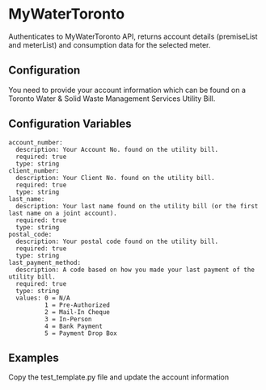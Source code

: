 # MyWaterToronto
Authenticates to MyWaterToronto API, returns account details (premiseList and meterList) and consumption data for the selected meter.  

## Configuration
You need to provide your account information which can be found on a Toronto Water & Solid Waste Management Services Utility Bill.

## Configuration Variables
```
account_number:
  description: Your Account No. found on the utility bill.
  required: true
  type: string
client_number:
  description: Your Client No. found on the utility bill.
  required: true
  type: string
last_name:
  description: Your last name found on the utility bill (or the first last name on a joint account).
  required: true
  type: string
postal_code:
  description: Your postal code found on the utility bill.
  required: true
  type: string
last_payment_method:
  description: A code based on how you made your last payment of the utility bill.
  required: true
  type: string
  values: 0 = N/A
          1 = Pre-Authorized
          2 = Mail-In Cheque
          3 = In-Person
          4 = Bank Payment
          5 = Payment Drop Box
```

## Examples
Copy the test_template.py file and update the account information